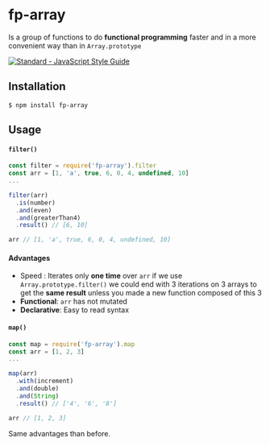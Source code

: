 # fp-array
Is a group of functions to do **functional programming** faster and in a more convenient way than in `Array.prototype`

[![Standard - JavaScript Style Guide](https://img.shields.io/badge/code%20style-standard-brightgreen.svg)](http://standardjs.com/)

## Installation
`$ npm install fp-array`

## Usage
#### `filter()`
```javascript
const filter = require('fp-array').filter
const arr = [1, 'a', true, 6, 0, 4, undefined, 10]
...

filter(arr)
  .is(number)
  .and(even)
  .and(greaterThan4)
  .result() // [6, 10]

arr // [1, 'a', true, 6, 0, 4, undefined, 10]
```
#### Advantages
- Speed : Iterates only **one time** over `arr` if we use `Array.prototype.filter()` we
could end with 3 iterations on 3 arrays to get the **same result** unless you made a new function composed of this 3
- **Functional**: `arr` has not mutated
- **Declarative**: Easy to read syntax   

#### `map()`
```javascript
const map = require('fp-array').map
const arr = [1, 2, 3]
...

map(arr)
  .with(increment)
  .and(double)
  .and(String)
  .result() // ['4', '6', '8']

arr // [1, 2, 3]
```
Same advantages than before.

